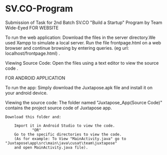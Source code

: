 # SV.CO-Program
Submission of Task for 2nd Batch SV.CO "Build a Startup" Program by Team Wide-Eyed
FOR WEBSITE

To run the web application:
  Download the files in the server directory.We used Xampp to simulate a local server.
  Run the file frontpage.html on a web browser and continue browsing by entering queries.
  (eg url: localhost/frontpage.html) .
 
Viewing Source Code:
  Open the files using a text editor to view the source code .
  
  
  
  
  
  
  
FOR ANDROID APPLICATION

To run the app:
	Simply download the Juxtapose.apk file and install it on your android device.

Viewing the source code:
	The folder named "Juxtapose_App(Source Code)" contains the project source code of Juxtapose app.

	Download this folder and:

		Import it in Android Studio to view the code.
				"OR"
		Go to the specific directories to view the code.
		(As for example: To View "MainActivity.java" go to "Juxtapose\app\src\main\java\cusat\team\juxtapose"
		and open MainActivity.java file).
